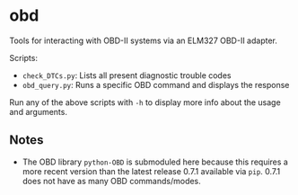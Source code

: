 # obd
Tools for interacting with OBD-II systems via an ELM327 OBD-II adapter.

Scripts:
* `check_DTCs.py`: Lists all present diagnostic trouble codes
* `obd_query.py`: Runs a specific OBD command and displays the response

Run any of the above scripts with `-h` to display more info about the usage and arguments.

## Notes
* The OBD library `python-OBD` is submoduled here because this requires a more recent version than the latest release 0.7.1 available via `pip`. 0.7.1 does not have as many OBD commands/modes.
